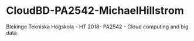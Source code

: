# CloudBD-PA2542-MichaelHillstrom
Blekinge Tekniska Högskola - HT 2018- PA2542 - Cloud computing and big data
